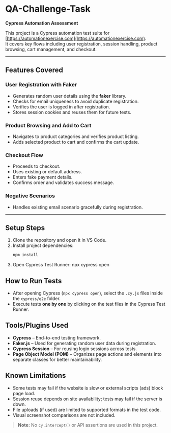 # QA-Challenge-Task
**Cypress Automation Assessment**

This project is a Cypress automation test suite for [https://automationexercise.com](https://automationexercise.com).  
It covers key flows including user registration, session handling, product browsing, cart management, and checkout.

---

## Features Covered

### User Registration with Faker
- Generates random user details using the **faker** library.  
- Checks for email uniqueness to avoid duplicate registration.  
- Verifies the user is logged in after registration.  
- Stores session cookies and reuses them for future tests.

### Product Browsing and Add to Cart
- Navigates to product categories and verifies product listing.  
- Adds selected product to cart and confirms the cart update.

### Checkout Flow
- Proceeds to checkout.  
- Uses existing or default address.  
- Enters fake payment details.  
- Confirms order and validates success message.

### Negative Scenarios
- Handles existing email scenario gracefully during registration.

---

## Setup Steps
1. Clone the repository and open it in VS Code.  
2. Install project dependencies:  
   ```bash
   npm install
3. Open Cypress Test Runner:
    npx cypress open

## How to Run Tests
- After opening Cypress (`npx cypress open`), select the `.cy.js` files inside the `cypress/e2e` folder.  
- Execute tests **one by one** by clicking on the test files in the Cypress Test Runner.  

## Tools/Plugins Used
- **Cypress** – End-to-end testing framework.  
- **Faker.js** – Used for generating random user data during registration.  
- **Cypress Session** – For reusing login sessions across tests.  
- **Page Object Model (POM)** – Organizes page actions and elements into separate classes for better maintainability.  

## Known Limitations
- Some tests may fail if the website is slow or external scripts (ads) block page load.  
- Session reuse depends on site availability; tests may fail if the server is down.  
- File uploads (if used) are limited to supported formats in the test code.  
- Visual screenshot comparisons are not included.  

> **Note:** No `cy.intercept()` or API assertions are used in this project.



